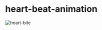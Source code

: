 # heart-beat-animation
![heart-bite](https://github.com/Silvi17/heart-beat-animation/assets/107277624/6f554885-6279-4de7-ac87-d6d753055e17)
